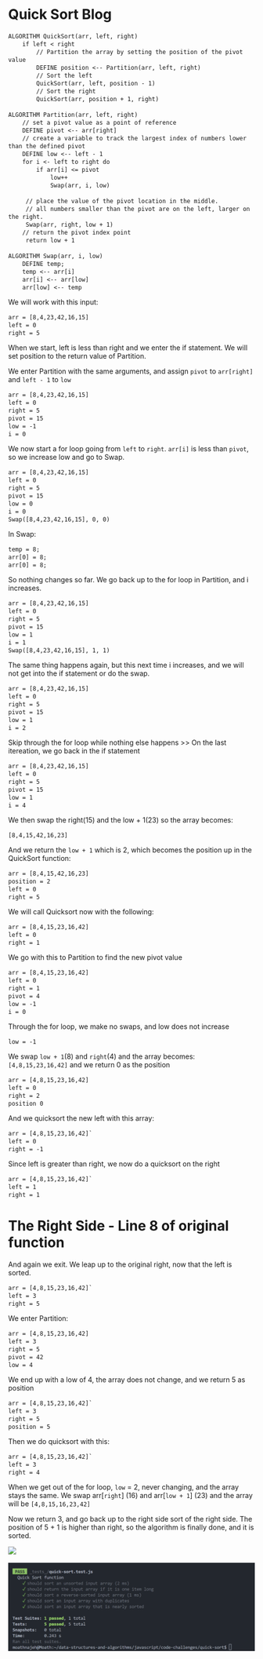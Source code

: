 # Quick Sort Blog

```
ALGORITHM QuickSort(arr, left, right)
    if left < right
        // Partition the array by setting the position of the pivot value 
        DEFINE position <-- Partition(arr, left, right)
        // Sort the left
        QuickSort(arr, left, position - 1)
        // Sort the right
        QuickSort(arr, position + 1, right)

ALGORITHM Partition(arr, left, right)
    // set a pivot value as a point of reference
    DEFINE pivot <-- arr[right]
    // create a variable to track the largest index of numbers lower than the defined pivot
    DEFINE low <-- left - 1
    for i <- left to right do
        if arr[i] <= pivot
            low++
            Swap(arr, i, low)

     // place the value of the pivot location in the middle.
     // all numbers smaller than the pivot are on the left, larger on the right. 
     Swap(arr, right, low + 1)
    // return the pivot index point
     return low + 1

ALGORITHM Swap(arr, i, low)
    DEFINE temp;
    temp <-- arr[i]
    arr[i] <-- arr[low]
    arr[low] <-- temp
```
We will work with this input: 
```
arr = [8,4,23,42,16,15]
left = 0
right = 5
```

When we start, left is less than right and we enter the if statement. We will set position to the return value of Partition.

We enter Partition with the same arguments, and assign `pivot` to `arr[right]` and `left - 1` to `low`
```
arr = [8,4,23,42,16,15]
left = 0
right = 5
pivot = 15
low = -1
i = 0
```
We now start a for loop going from `left` to `right`. `arr[i]` is less than `pivot`, so we increase low and go to Swap.
```
arr = [8,4,23,42,16,15]
left = 0
right = 5
pivot = 15
low = 0
i = 0
Swap([8,4,23,42,16,15], 0, 0)
```
In Swap:
```
temp = 8;
arr[0] = 8;
arr[0] = 8;
```
So nothing changes so far. We go back up to the for loop in Partition, and i increases. 
```
arr = [8,4,23,42,16,15]
left = 0
right = 5
pivot = 15
low = 1
i = 1
Swap([8,4,23,42,16,15], 1, 1)
```
The same thing happens again, but this next time i increases, and we will not get into the if statement or do the swap.
```
arr = [8,4,23,42,16,15]
left = 0
right = 5
pivot = 15
low = 1
i = 2
```
Skip through the for loop while nothing else happens >>
On the last itereation, we go back in the if statement
```
arr = [8,4,23,42,16,15]
left = 0
right = 5
pivot = 15
low = 1
i = 4
```

We then swap the right(15) and the low + 1(23) so the array becomes:
```
[8,4,15,42,16,23]
```
And we return the `low + 1` which is 2, which becomes the position up in the QuickSort function:
```
arr = [8,4,15,42,16,23]
position = 2
left = 0
right = 5
```
We will call Quicksort now with the following:
```
arr = [8,4,15,23,16,42]
left = 0
right = 1
```
We go with this to Partition to find the new pivot value
```
arr = [8,4,15,23,16,42]
left = 0
right = 1
pivot = 4
low = -1
i = 0
```
Through the for loop, we make no swaps, and low does not increase
```
low = -1
```
We swap `low + 1`(8) and `right`(4) and the array becomes:
`[4,8,15,23,16,42]` and we return 0 as the position
```
arr = [4,8,15,23,16,42]
left = 0
right = 2
position 0
``` 
And we quicksort the new left with this array: 
```
arr = [4,8,15,23,16,42]`
left = 0
right = -1
``` 
Since left is greater than right, we now do a quicksort on the right
```
arr = [4,8,15,23,16,42]`
left = 1
right = 1
```
# The Right Side - Line 8 of original function
And again we exit. We leap up to the original right, now that the left is sorted.
```
arr = [4,8,15,23,16,42]`
left = 3
right = 5 
```
We enter Partition:
```
arr = [4,8,15,23,16,42]
left = 3
right = 5
pivot = 42
low = 4
```
We end up with a low of 4, the array does not change, and we return 5 as position
```
arr = [4,8,15,23,16,42]`
left = 3
right = 5
position = 5
```
Then we do quicksort with this:
```
arr = [4,8,15,23,16,42]`
left = 3
right = 4 
```
When we get out of the for loop, `low` = 2, never changing, and the array stays the same. We swap arr[`right`] (16) and arr[`low + 1`] (23) and the array will be `[4,8,15,16,23,42]`

Now we return 3, and go back up to the right side sort of the right side. The position of 5 + 1 is higher than right, so the algorithm is finally done, and it is sorted.

![](https://qph.fs.quoracdn.net/main-qimg-d04c8abf84bc968e87427f552049727d)

![](./qs.png)